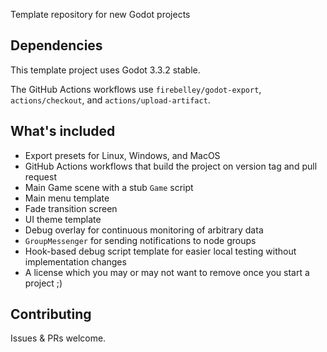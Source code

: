 Template repository for new Godot projects

## Dependencies

This template project uses Godot 3.3.2 stable.

The GitHub Actions workflows use `firebelley/godot-export`, `actions/checkout`, and `actions/upload-artifact`.

## What's included

* Export presets for Linux, Windows, and MacOS
* GitHub Actions workflows that build the project on version tag and pull request
* Main Game scene with a stub `Game` script
* Main menu template
* Fade transition screen
* UI theme template
* Debug overlay for continuous monitoring of arbitrary data
* `GroupMessenger` for sending notifications to node groups
* Hook-based debug script template for easier local testing without implementation changes
* A license which you may or may not want to remove once you start a project ;)

## Contributing

Issues & PRs welcome.
